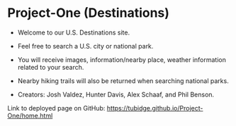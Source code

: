 # Project-One (Destinations)

* Welcome to our U.S. Destinations site.

* Feel free to search a U.S. city or national park.

* You will receive images, information/nearby place, weather information related to your search.

* Nearby hiking trails will also be returned when searching national parks.

* Creators: Josh Valdez, Hunter Davis, Alex Schaaf, and Phil Benson.

Link to deployed page on GitHub: https://tubidge.github.io/Project-One/home.html